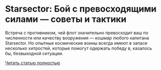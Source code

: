 # Starsector: Бой с превосходящими силами — советы и тактики



Встреча с противником, чей флот значительно превосходит ваш по численности или качеству вооружения — кошмар любого капитана Starsector. Но опытные космические воины всегда имеют в запасе несколько хитростей, которые помогут одержать победу в, казалось бы, безвыходной ситуации.

[Читать статью полностью](https://xyberbara.com/gaming/defeat-a-superior-force-starsector/)
